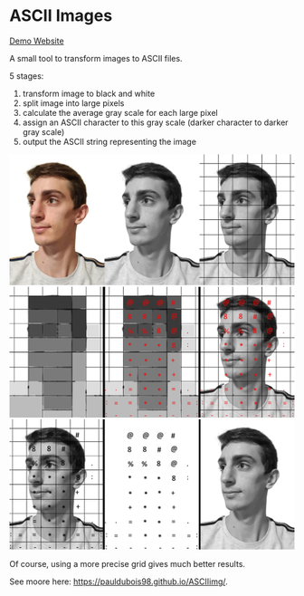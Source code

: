 # ASCII Images

[Demo Website](https://pauldubois98.github.io/ASCIIimg/)


A small tool to transform images to ASCII files.

5 stages:
1) transform image to black and white
2) split image into large pixels
3) calculate the average gray scale for each large pixel
4) assign an ASCII character to this gray scale (darker character to darker gray scale)
5) output the ASCII string representing the image

![explanations part 1](docs/explA.png)
![explanations part 2](docs/explB.png)
![explanations part 3](docs/explC.png)

Of course, using a more precise grid gives much better results.

See moore here: https://pauldubois98.github.io/ASCIIimg/.
